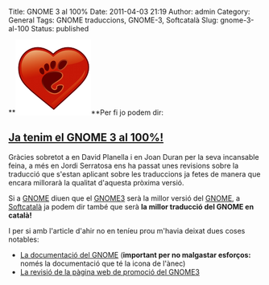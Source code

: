 Title: GNOME 3 al 100%
Date: 2011-04-03 21:19
Author: admin
Category: General
Tags: GNOME traduccions, GNOME-3, Softcatalà
Slug: gnome-3-al-100
Status: published

**[<img src="./wp-content/uploads/2007/12/gnomelovelogo.png" title="logotip del GNOME Love" class="alignright size-full wp-image-259" width="150" height="150" />](http://gil.badall.net/wp-content/uploads/2007/12/gnomelovelogo.png)**Per fi jo podem dir:

## [Ja tenim el GNOME 3 al 100%!](http://l10n.gnome.org/teams/ca "Pàgina d'estadístiques del GNOME al català")

Gràcies sobretot a en David Planella i en Joan Duran per la seva incansable feina, a més en Jordi Serratosa ens ha passat unes revisions sobre la traducció que s'estan aplicant sobre les traduccions ja fetes de manera que encara millorarà la qualitat d'aquesta pròxima versió.

Si a [GNOME](http://planet.gnome.org "Agregador de blocs del GNOME on els col·laboradors del GNOME parlen sobre les seves vivències") diuen que el [GNOME3](http://gnome3.org "Pàgina web de promoció del GNOME 3") serà la millor versió del [GNOME](http://www.gnome.org "Pàgina web del projecte d'escriptori lliure GNOME"), a [Softcatalà](http://www.softcatala.cat "Pàgina web de l'associació Softcatalà, entitat dedicada a la traducció de programari lliure al català") ja podem dir també que serà **la millor traducció del GNOME en català!**

I per si amb l'article d'ahir no en teníeu prou m'havia deixat dues coses notables:

- [La documentació del GNOME](http://l10n.gnome.org/languages/ca/gnome-3-0/doc/ "Pàgina d'estadístiques de la traducció de la documentació del GNOME 3.0") (**important per no malgastar esforços:** només la documentació que té la icona de l'ànec)
- [La revisió de la pàgina web de promoció del GNOME3](http://l10n.gnome.org/vertimus/gnome3-web/master/gnome3/ca "Pàgina d'estadístiques de traducció al català de la pàgina de promoció del GNOME 3")

